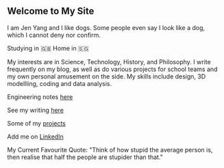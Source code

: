 ## Welcome to My Site

I am Jen Yang and I like dogs. Some people even say I look like a dog, which I cannot deny nor confirm.

Studying in 🇬🇧 Home in 🇸🇬

My interests are in Science, Technology, History, and Philosophy. I write frequently on my blog, as well as do various projects for school teams and my own personal amusement on the side. My skills include design, 3D modellling, coding and data analysis.

Engineering notes [here](SilvanusClaudius.github.io/schoolnotes)

See my writing [here](https://KingofSingapore.wordpress.com)

Some of my [projects](https://KingofSingapore.wordpress.com)

Add me on [LinkedIn](www.linkedin.com/in/tanjenyang)

My Current Favourite Quote:
"Think of how stupid the average person is, then realise that half the people are stupider than that."
